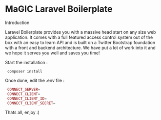 # MaGIC Laravel Boilerplate

Introduction

Laravel Boilerplate provides you with a massive head start on any size web application. It comes with a full featured access control system out of the box with an easy to learn API and is built on a Twitter Bootstrap foundation with a front and backend architecture. We have put a lot of work into it and we hope it serves you well and saves you time!

Start the installation :
 
 `  composer install `
 
 Once done, edit the .env file :
 
```php
 CONNECT_SERVER=
 CONNECT_CLIENT=
 CONNECT_CLIENT_ID=
 CONNECT_CLIENT_SECRET=
```

Thats all, enjoy :)
     
    
